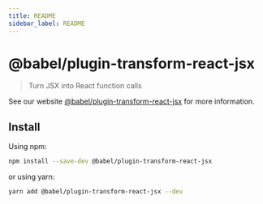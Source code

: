 ```yaml
---
title: README
sidebar_label: README
---
```

# @babel/plugin-transform-react-jsx

> Turn JSX into React function calls

See our website [@babel/plugin-transform-react-jsx](https://babeljs.io/docs/babel-plugin-transform-react-jsx) for more information.

## Install

Using npm:

```sh
npm install --save-dev @babel/plugin-transform-react-jsx
```

or using yarn:

```sh
yarn add @babel/plugin-transform-react-jsx --dev
```

